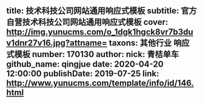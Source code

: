 title: 技术科技公司网站通用响应式模板
subtitle: 官方自营技术科技公司网站通用响应式模板
cover: http://img.yunucms.com/o_1dgk1hgck8vr7b3duv1dnr27v16.jpg?attname=
taxons: 其他行业 响应式模板
number: 170130
author:
  nick: 青桔单车
  github_name: qingjue
date: 2020-04-20 12:00:00
publishDate: 2019-07-25
link: http://www.yunucms.com/template/info/id/146.html
---